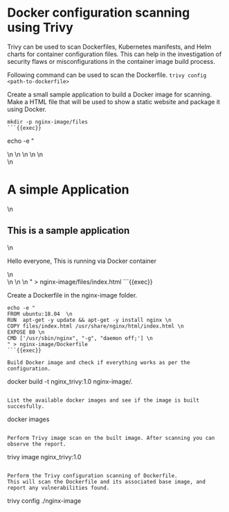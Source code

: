 # Docker configuration scanning using Trivy
Trivy can be used to scan Dockerfiles, Kubernetes manifests, and Helm charts for container configuration files. This can help in the investigation of security flaws or misconfigurations in the container image build process.

Following command can be used to scan the Dockerfile.
`trivy config <path-to-dockerfile>`

Create a small sample application to build a Docker image for scanning.
Make a HTML file that will be used to show a static website and package it using Docker.

```
mkdir -p nginx-image/files
```{{exec}}

```
echo -e "
<html>\n
  <head>\n
    <title>Trivy-Tutorial</title>\n
  </head>\n
  <body>\n
    <div class='docker_container'>\n
      <h1>A simple Application</h1>\n
      <h2>This is a sample application</h2>\n
      <p>Hello everyone, This is running via Docker container</p>\n
    </div>\n
  </body>\n
</html>\n
" > nginx-image/files/index.html
```{{exec}}

Create a Dockerfile in the nginx-image folder.
```
echo -e "
FROM ubuntu:18.04  \n
RUN  apt-get -y update && apt-get -y install nginx \n
COPY files/index.html /usr/share/nginx/html/index.html \n
EXPOSE 80 \n
CMD ['/usr/sbin/nginx", "-g", "daemon off;'] \n
" > nginx-image/Dockerfile
```{{exec}}

Build Docker image and check if everything works as per the configuration.

```
docker build -t nginx_trivy:1.0 nginx-image/.
```{{exec}}

List the available docker images and see if the image is built succesfully.
```
docker images
```{{exec}}

Perform Trivy image scan on the built image. After scanning you can observe the report.
```
trivy image nginx_trivy:1.0
```{{exec}}

Perform the Trivy configuration scanning of Dockerfile.
This will scan the Dockerfile and its associated base image, and report any vulnerabilities found.
```
trivy config ./nginx-image
```{{exec}}

